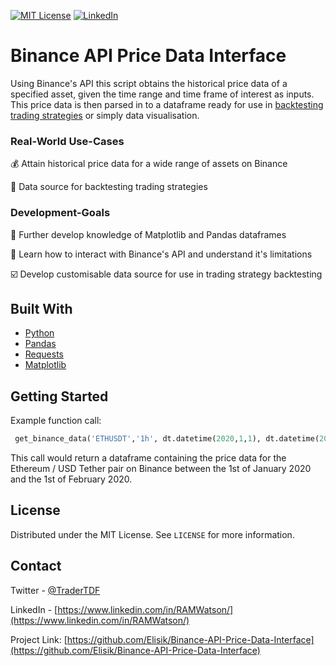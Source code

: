 

[![MIT License][license-shield]][license-url]
[![LinkedIn][linkedin-shield]][linkedin-url]



# Binance API Price Data Interface

Using Binance's API this script obtains the historical price data of a specified asset, given the time range and time frame of interest as inputs.
This price data is then parsed in to a dataframe ready for use in [backtesting trading strategies](https://github.com/Elisik/Quant-Trading-Strategy-Backtesting-Framework) or simply data visualisation.






### Real-World Use-Cases


💰 Attain historical price data for a wide range of assets on Binance

🏦 Data source for backtesting trading strategies





### Development-Goals


🧾 Further develop knowledge of Matplotlib and Pandas dataframes

🤖 Learn how to interact with Binance's API and understand it's limitations

☑️ Develop customisable data source for use in trading strategy backtesting




## Built With

* [Python](https://www.python.org/)
* [Pandas](https://pandas.pydata.org/)
* [Requests](https://pypi.org/project/requests/)
* [Matplotlib](https://matplotlib.org/)



<!-- GETTING STARTED -->
## Getting Started

Example function call: 

  ```py
   get_binance_data('ETHUSDT','1h', dt.datetime(2020,1,1), dt.datetime(2020,2,1))
  ```
   
This call would return a dataframe containing the price data for the Ethereum / USD Tether pair on Binance between the 1st of January 2020 and the 1st of February 2020.
  
  

<!-- LICENSE -->
## License

Distributed under the MIT License. See `LICENSE` for more information.



<!-- CONTACT -->
## Contact

Twitter - [@TraderTDF](https://twitter.com/TraderTDF)

LinkedIn - [https://www.linkedin.com/in/RAMWatson/](https://www.linkedin.com/in/RAMWatson/)

Project Link: [https://github.com/Elisik/Binance-API-Price-Data-Interface](https://github.com/Elisik/Binance-API-Price-Data-Interface)




<!-- MARKDOWN LINKS & IMAGES -->
<!-- https://www.markdownguide.org/basic-syntax/#reference-style-links -->
[license-shield]: https://img.shields.io/github/license/othneildrew/Best-README-Template.svg?style=for-the-badge
[license-url]: https://github.com/othneildrew/Best-README-Template/blob/master/LICENSE.txt
[linkedin-shield]: https://img.shields.io/badge/-LinkedIn-black.svg?style=for-the-badge&logo=linkedin&colorB=555
[linkedin-url]: https://www.linkedin.com/in/RAMWatson/


